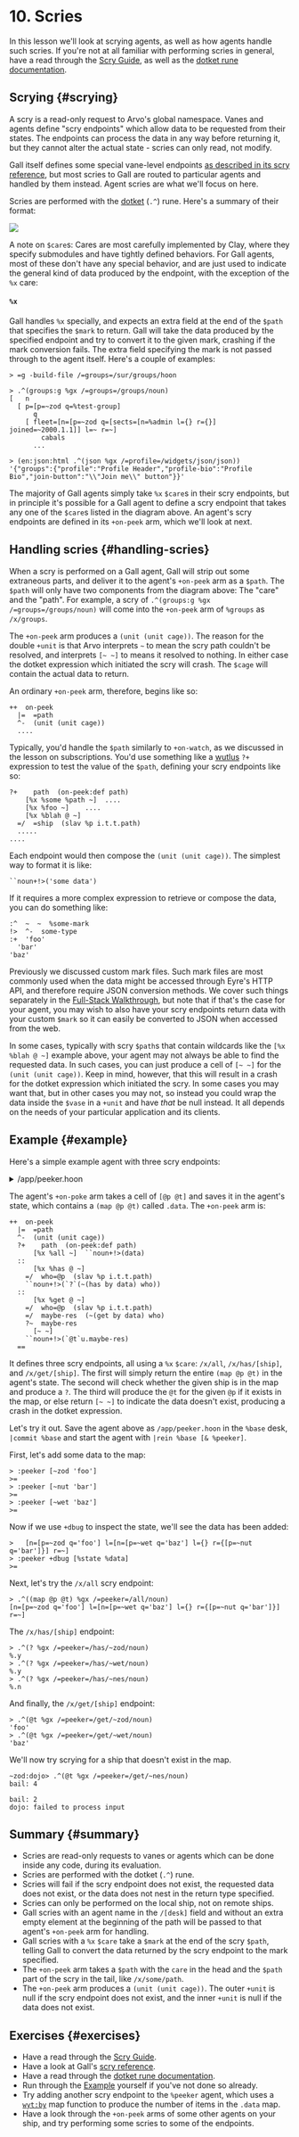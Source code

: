 # 10. Scries

In this lesson we'll look at scrying agents, as well as how agents handle such scries. If you're not at all familiar with performing scries in general, have a read through the [Scry Guide](../../urbit-os/kernel/arvo/guides/scry.md), as well as the [dotket rune documentation](../../hoon/reference/rune/dot.md#dotket).

## Scrying {#scrying}

A scry is a read-only request to Arvo's global namespace. Vanes and agents define "scry endpoints" which allow data to be requested from their states. The endpoints can process the data in any way before returning it, but they cannot alter the actual state - scries can only read, not modify.

Gall itself defines some special vane-level endpoints [as described in its scry reference](../../urbit-os/kernel/gall/reference/scry.md), but most scries to Gall are routed to particular agents and handled by them instead. Agent scries are what we'll focus on here. 

Scries are performed with the [dotket](../../hoon/reference/rune/dot.md#dotket) (`.^`) rune. Here's a summary of their format:

![](https://media.urbit.org/docs/arvo/scry-diagram-v2.svg)

A note on `$care`s: Cares are most carefully implemented by Clay, where they specify submodules and have tightly defined behaviors. For Gall agents, most of these don't have any special behavior, and are just used to indicate the general kind of data produced by the endpoint, with the exception of the `%x` care:

#### `%x`

Gall handles `%x` specially, and expects an extra field at the end of the `$path` that specifies the `$mark` to return. Gall will take the data produced by the specified endpoint and try to convert it to the given mark, crashing if the mark conversion fails. The extra field specifying the mark is not passed through to the agent itself. Here's a couple of examples:

```
> =g -build-file /=groups=/sur/groups/hoon

> .^(groups:g %gx /=groups=/groups/noun)
[   n
  [ p=[p=~zod q=%test-group]
      q
    [ fleet=[n=[p=~zod q=[sects=[n=%admin l={} r={}] joined=~2000.1.1]] l=~ r=~]
        cabals
      ...

> (en:json:html .^(json %gx /=profile=/widgets/json/json))
'{"groups":{"profile":"Profile Header","profile-bio":"Profile Bio","join-button":"\\"Join me\\" button"}}'
```

The majority of Gall agents simply take `%x` `$care`s in their scry endpoints, but in principle it's possible for a Gall agent to define a scry endpoint that takes any one of the `$care`s listed in the diagram above. An agent's scry endpoints are defined in its `+on-peek` arm, which we'll look at next.

## Handling scries {#handling-scries}

When a scry is performed on a Gall agent, Gall will strip out some extraneous parts, and deliver it to the agent's `+on-peek` arm as a `$path`. The `$path` will only have two components from the diagram above: The "care" and the "path". For example, a scry of `.^(groups:g %gx /=groups=/groups/noun)` will come into the `+on-peek` arm of `%groups` as `/x/groups`.

The `+on-peek` arm produces a `(unit (unit cage))`. The reason for the double `+unit` is that Arvo interprets `~` to mean the scry path couldn't be resolved, and interprets `[~ ~]` to means it resolved to nothing. In either case the dotket expression which initiated the scry will crash. The `$cage` will contain the actual data to return.

An ordinary `+on-peek` arm, therefore, begins like so:

```hoon
++  on-peek
  |=  =path
  ^-  (unit (unit cage))
  ....
```

Typically, you'd handle the `$path` similarly to `+on-watch`, as we discussed in the lesson on subscriptions. You'd use something like a [wutlus](../../hoon/reference/rune/wut.md#wutlus) `?+` expression to test the value of the `$path`, defining your scry endpoints like so:

```hoon
?+    path  (on-peek:def path)
    [%x %some %path ~]  ....
    [%x %foo ~]    ....
    [%x %blah @ ~]
  =/  =ship  (slav %p i.t.t.path)
  .....
....
```

Each endpoint would then compose the `(unit (unit cage))`. The simplest way to format it is like:

```hoon
``noun+!>('some data')
```

If it requires a more complex expression to retrieve or compose the data, you can do something like:

```hoon
:^  ~  ~  %some-mark
!>  ^-  some-type
:+  'foo'
  'bar'
'baz'
```

Previously we discussed custom mark files. Such mark files are most commonly used when the data might be accessed through Eyre's HTTP API, and therefore require JSON conversion methods. We cover such things separately in the [Full-Stack Walkthrough](../app-school-full-stack), but note that if that's the case for your agent, you may wish to also have your scry endpoints return data with your custom `$mark` so it can easily be converted to JSON when accessed from the web.

In some cases, typically with scry `$path`s that contain wildcards like the `[%x %blah @ ~]` example above, your agent may not always be able to find the requested data. In such cases, you can just produce a cell of `[~ ~]` for the `(unit (unit cage))`. Keep in mind, however, that this will result in a crash for the dotket expression which initiated the scry. In some cases you may want that, but in other cases you may not, so instead you could wrap the data inside the `$vase` in a `+unit` and have _that_ be null instead. It all depends on the needs of your particular application and its clients.

## Example {#example}

Here's a simple example agent with three scry endpoints:

<details>
<summary>/app/peeker.hoon</summary>

```hoon
/+  default-agent, dbug
|%
+$  versioned-state
  $%  state-0
  ==
+$  state-0  [%0 data=(map @p @t)]
+$  card  card:agent:gall
--
%-  agent:dbug
=|  state-0
=*  state  -
^-  agent:gall
|_  =bowl:gall
+*  this  .
    def   ~(. (default-agent this %.n) bowl)
::
++  on-init
  ^-  (quip card _this)
  `this
::
++  on-save
  ^-  vase
  !>(state)
::
++  on-load
  |=  old-state=vase
  ^-  (quip card _this)
  =/  old  !<(versioned-state old-state)
  ?-  -.old
    %0  `this(state old)
  ==
::
++  on-poke
  |=  [=mark =vase]
  ^-  (quip card _this)
  ?>  =(src.bowl our.bowl)
  ?+    mark  (on-poke:def mark vase)
      %noun
    `this(data (~(put by data) !<([@p @t] vase)))
  ==
::
++  on-watch  on-watch:def
++  on-leave  on-leave:def
::
++  on-peek
  |=  =path
  ^-  (unit (unit cage))
  ?+    path  (on-peek:def path)
      [%x %all ~]  ``noun+!>(data)
  ::
      [%x %has @ ~]
    =/  who=@p  (slav %p i.t.t.path)
    ``noun+!>(`?`(~(has by data) who))
  ::
      [%x %get @ ~]
    =/  who=@p  (slav %p i.t.t.path)
    =/  maybe-res  (~(get by data) who)
    ?~  maybe-res
      [~ ~]
    ``noun+!>(`@t`u.maybe-res)
  ==
::
++  on-agent  on-agent:def
++  on-arvo   on-arvo:def
++  on-fail   on-fail:def
--
```

</details>

The agent's `+on-poke` arm takes a cell of `[@p @t]` and saves it in the agent's state, which contains a `(map @p @t)` called `.data`. The `+on-peek` arm is:

```hoon
++  on-peek
  |=  =path
  ^-  (unit (unit cage))
  ?+    path  (on-peek:def path)
      [%x %all ~]  ``noun+!>(data)
  ::
      [%x %has @ ~]
    =/  who=@p  (slav %p i.t.t.path)
    ``noun+!>(`?`(~(has by data) who))
  ::
      [%x %get @ ~]
    =/  who=@p  (slav %p i.t.t.path)
    =/  maybe-res  (~(get by data) who)
    ?~  maybe-res
      [~ ~]
    ``noun+!>(`@t`u.maybe-res)
  ==
```

It defines three scry endpoints, all using a `%x` `$care`: `/x/all`, `/x/has/[ship]`, and `/x/get/[ship]`. The first will simply return the entire `(map @p @t)` in the agent's state. The second will check whether the given ship is in the map and produce a `?`. The third will produce the `@t` for the given `@p` if it exists in the map, or else return `[~ ~]` to indicate the data doesn't exist, producing a crash in the dotket expression.

Let's try it out. Save the agent above as `/app/peeker.hoon` in the `%base` desk, `|commit %base` and start the agent with `|rein %base [& %peeker]`.

First, let's add some data to the map:

```
> :peeker [~zod 'foo']
>=
> :peeker [~nut 'bar']
>=
> :peeker [~wet 'baz']
>=
```

Now if we use `+dbug` to inspect the state, we'll see the data has been added:

```
>   [n=[p=~zod q='foo'] l=[n=[p=~wet q='baz'] l={} r={[p=~nut q='bar']}] r=~]
> :peeker +dbug [%state %data]
>=
```

Next, let's try the `/x/all` scry endpoint:

```
> .^((map @p @t) %gx /=peeker=/all/noun)
[n=[p=~zod q='foo'] l=[n=[p=~wet q='baz'] l={} r={[p=~nut q='bar']}] r=~]
```

The `/x/has/[ship]` endpoint:

```
> .^(? %gx /=peeker=/has/~zod/noun)
%.y
> .^(? %gx /=peeker=/has/~wet/noun)
%.y
> .^(? %gx /=peeker=/has/~nes/noun)
%.n
```

And finally, the `/x/get/[ship]` endpoint:

```
> .^(@t %gx /=peeker=/get/~zod/noun)
'foo'
> .^(@t %gx /=peeker=/get/~wet/noun)
'baz'
```

We'll now try scrying for a ship that doesn't exist in the map.

```
~zod:dojo> .^(@t %gx /=peeker=/get/~nes/noun)
bail: 4

bail: 2
dojo: failed to process input
```

## Summary {#summary}

- Scries are read-only requests to vanes or agents which can be done inside any code, during its evaluation.
- Scries are performed with the dotket (`.^`) rune.
- Scries will fail if the scry endpoint does not exist, the requested data does not exist, or the data does not nest in the return type specified.
- Scries can only be performed on the local ship, not on remote ships.
- Gall scries with an agent name in the `/[desk]` field and without an extra empty element at the beginning of the path will be passed to that agent's `+on-peek` arm for handling.
- Gall scries with a `%x` `$care` take a `$mark` at the end of the scry `$path`, telling Gall to convert the data returned by the scry endpoint to the mark specified.
- The `+on-peek` arm takes a `$path` with the `care` in the head and the `$path` part of the scry in the tail, like `/x/some/path`.
- The `+on-peek` arm produces a `(unit (unit cage))`. The outer `+unit` is null if the scry endpoint does not exist, and the inner `+unit` is null if the data does not exist.

## Exercises {#exercises}

- Have a read through the [Scry Guide](../../urbit-os/kernel/arvo/guides/scry.md).
- Have a look at Gall's [scry reference](../../urbit-os/kernel/gall/reference/scry.md).
- Have a read through the [dotket rune documentation](../../hoon/reference/rune/dot.md#dotket).
- Run through the [Example](#example) yourself if you've not done so already.
- Try adding another scry endpoint to the `%peeker` agent, which uses a [`wyt:by`](../../hoon/reference/stdlib/2i.md#wytby) map function to produce the number of items in the `.data` map.
- Have a look through the `+on-peek` arms of some other agents on your ship, and try performing some scries to some of the endpoints.
